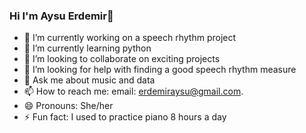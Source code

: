 ### Hi I'm Aysu Erdemir👋

- 🔭 I’m currently working on a speech rhythm project
- 🌱 I’m currently learning python
- 👯 I’m looking to collaborate on exciting projects
- 🤔 I’m looking for help with finding a good speech rhythm measure
- 💬 Ask me about music and data 
- 📫 How to reach me: email: erdemiraysu@gmail.com.
- 😄 Pronouns: She/her
- ⚡ Fun fact: I used to practice piano 8 hours a day


